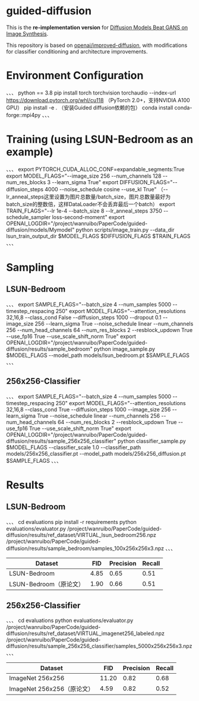 # guided-diffusion

This is the **re-implementation version** for [Diffusion Models Beat GANS on Image Synthesis](http://arxiv.org/abs/2105.05233).

This repository is based on [openai/improved-diffusion](https://github.com/openai/improved-diffusion), with modifications for classifier conditioning and architecture improvements.

# Environment Configuration

、、、
python == 3.8
pip install torch torchvision torchaudio --index-url https://download.pytorch.org/whl/cu118 （PyTorch 2.0+，支持NVIDIA A100 GPU）
pip install -e .  （安装Guided diffusion依赖的包）
conda install conda-forge::mpi4py
、、、

# Training (using LSUN-Bedroom as an example)

、、、
export PYTORCH_CUDA_ALLOC_CONF=expandable_segments:True
export MODEL_FLAGS="--image_size 256 --num_channels 128 --num_res_blocks 3 --learn_sigma True"
export DIFFUSION_FLAGS="--diffusion_steps 4000 --noise_schedule cosine --use_kl True"
（--lr_anneal_steps这里设置为图片总数量/batch_size，图片总数量最好为batch_size的整数倍，这样DataLoader不会丢弃最后一个batch）
export TRAIN_FLAGS="--lr 1e-4 --batch_size 8 --lr_anneal_steps 3750 --schedule_sampler loss-second-moment"
export OPENAI_LOGDIR="/project/wanruibo/PaperCode/guided-diffusion/models/Mymodel"
python scripts/image_train.py --data_dir lsun_train_output_dir $MODEL_FLAGS $DIFFUSION_FLAGS $TRAIN_FLAGS
、、、

# Sampling

## LSUN-Bedroom

、、、
export SAMPLE_FLAGS="--batch_size 4 --num_samples 5000 --timestep_respacing 250"
export MODEL_FLAGS="--attention_resolutions 32,16,8 --class_cond False --diffusion_steps 1000 --dropout 0.1 --image_size 256 --learn_sigma True --noise_schedule linear --num_channels 256 --num_head_channels 64 --num_res_blocks 2 --resblock_updown True --use_fp16 True --use_scale_shift_norm True"
export OPENAI_LOGDIR="/project/wanruibo/PaperCode/guided-diffusion/results/sample_bedroom"
python image_sample.py $MODEL_FLAGS --model_path models/lsun_bedroom.pt $SAMPLE_FLAGS
、、、

## 256x256-Classifier

、、、
export SAMPLE_FLAGS="--batch_size 4 --num_samples 5000 --timestep_respacing 250"
export MODEL_FLAGS="--attention_resolutions 32,16,8 --class_cond True --diffusion_steps 1000 --image_size 256 --learn_sigma True --noise_schedule linear --num_channels 256 --num_head_channels 64 --num_res_blocks 2 --resblock_updown True --use_fp16 True --use_scale_shift_norm True"
export OPENAI_LOGDIR="/project/wanruibo/PaperCode/guided-diffusion/results/sample_256x256_classifier"
python classifier_sample.py $MODEL_FLAGS --classifier_scale 1.0 --classifier_path models/256x256_classifier.pt --model_path models/256x256_diffusion.pt $SAMPLE_FLAGS
、、、



# Results

## LSUN-Bedroom 

、、、
cd evaluations
pip install -r requirements
python evaluations/evaluator.py /project/wanruibo/PaperCode/guided-diffusion/results/ref_dataset/VIRTUAL_lsun_bedroom256.npz /project/wanruibo/PaperCode/guided-diffusion/results/sample_bedroom/samples_100x256x256x3.npz
、、、

| Dataset               | FID  | Precision | Recall |
|-----------------------|------|-----------|--------|
| LSUN-Bedroom          | 4.85 | 0.65      | 0.51   |
| LSUN-Bedroom（原论文） | 1.90 | 0.66      | 0.51   |

## 256x256-Classifier

、、、
cd evaluations
python evaluations/evaluator.py /project/wanruibo/PaperCode/guided-diffusion/results/ref_dataset/VIRTUAL_imagenet256_labeled.npz /project/wanruibo/PaperCode/guided-diffusion/results/sample_256x256_classifier/samples_5000x256x256x3.npz
、、、

| Dataset                   | FID   | Precision | Recall |
|---------------------------|-------|-----------|--------|
| ImageNet 256x256          | 11.20 | 0.82      | 0.68   |
| ImageNet 256x256（原论文） | 4.59  | 0.82      | 0.52   |



